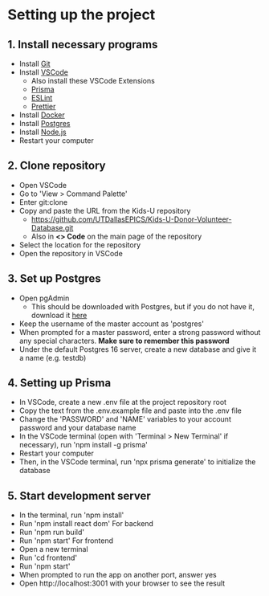 # Setting up the project

## 1. Install necessary programs
- Install [Git](https://git-scm.com/downloads)
- Install [VSCode](https://code.visualstudio.com/download)
    - Also install these VSCode Extensions
    - [Prisma](https://marketplace.visualstudio.com/items?itemName=Prisma.prisma)
    - [ESLint](https://marketplace.visualstudio.com/items?itemName=dbaeumer.vscode-eslint)
    - [Prettier](https://marketplace.visualstudio.com/items?itemName=esbenp.prettier-vscode)
- Install [Docker](https://docs.docker.com/engine/install/)
- Install [Postgres](https://www.postgresql.org/download/)
- Install [Node.js](https://nodejs.org/en/download)
- Restart your computer


## 2. Clone repository
- Open VSCode
- Go to 'View > Command Palette'
- Enter git:clone
- Copy and paste the URL from the Kids-U repository
    - https://github.com/UTDallasEPICS/Kids-U-Donor-Volunteer-Database.git
    - Also in **<> Code** on the main page of the repository
- Select the location for the repository
- Open the repository in VSCode

## 3. Set up Postgres
- Open pgAdmin
    - This should be downloaded with Postgres, but if you do not have it, download it [here](https://www.pgadmin.org/download/)
- Keep the username of the master account as 'postgres'
- When prompted for a master password, enter a strong password without any special characters. **Make sure to remember this password**
- Under the default Postgres 16 server, create a new database and give it a name (e.g. testdb)

## 4. Setting up Prisma
- In VSCode, create a new .env file at the project repository root
- Copy the text from the .env.example file and paste into the .env file
- Change the 'PASSWORD' and 'NAME' variables to your account password and your database name
- In the VSCode terminal (open with 'Terminal > New Terminal' if necessary), run 'npm install -g prisma' 
- Restart your computer
- Then, in the VSCode terminal, run 'npx prisma generate' to initialize the database 

## 5. Start development server
- In the terminal, run 'npm install'
- Run 'npm install react dom'
For backend
- Run 'npm run build'
- Run 'npm start'
For frontend
- Open a new terminal
- Run 'cd frontend'
- Run 'npm start'
- When prompted to run the app on another port, answer yes
- Open http://localhost:3001 with your browser to see the result